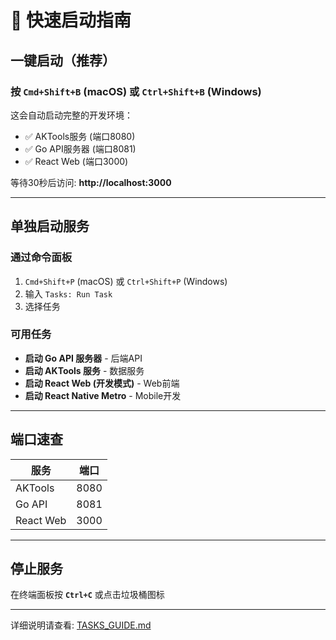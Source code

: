 # 🚀 快速启动指南

## 一键启动（推荐）

### 按 `Cmd+Shift+B` (macOS) 或 `Ctrl+Shift+B` (Windows)

这会自动启动完整的开发环境：
- ✅ AKTools服务 (端口8080)
- ✅ Go API服务器 (端口8081)  
- ✅ React Web (端口3000)

等待30秒后访问: **http://localhost:3000**

---

## 单独启动服务

### 通过命令面板
1. `Cmd+Shift+P` (macOS) 或 `Ctrl+Shift+P` (Windows)
2. 输入 `Tasks: Run Task`
3. 选择任务

### 可用任务
- **启动 Go API 服务器** - 后端API
- **启动 AKTools 服务** - 数据服务
- **启动 React Web (开发模式)** - Web前端
- **启动 React Native Metro** - Mobile开发

---

## 端口速查

| 服务 | 端口 |
|------|------|
| AKTools | 8080 |
| Go API | 8081 |
| React Web | 3000 |

---

## 停止服务

在终端面板按 **`Ctrl+C`** 或点击垃圾桶图标

---

详细说明请查看: [TASKS_GUIDE.md](./TASKS_GUIDE.md)
